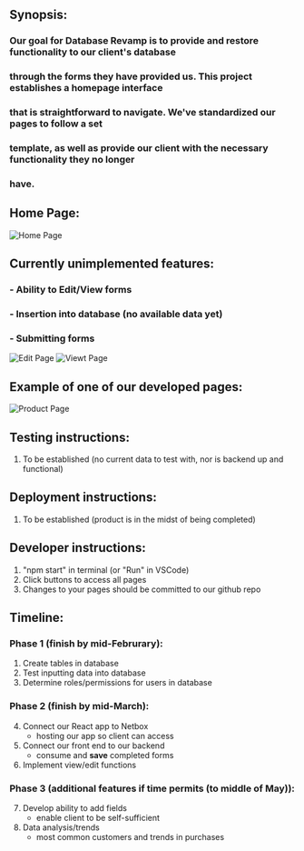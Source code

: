 ## **Synopsis**: 
###   Our goal for Database Revamp is to provide and restore functionality to our client's database
###   through the forms they have provided us. This project establishes a homepage interface
###   that is straightforward to navigate. We've standardized our pages to follow a set
###   template, as well as provide our client with the necessary functionality they no longer
###   have.


## **Home Page**:
![Home Page](/src/homepage.png "Home Page")



## **Currently unimplemented features**:
### - Ability to Edit/View forms
### - Insertion into database (no available data yet)
### - Submitting forms
![Edit Page](/src/unimplementedfeatures.png "Edit")
![Viewt Page](/src/unimplementedfeatures3.png "View")




## **Example of one of our developed pages**:
![Product Page](/src/addproduct.png "Add Product Page")

## **Testing instructions**:
  1. To be established (no current data to test with, nor is backend up and functional)
## **Deployment instructions**:
  1. To be established (product is in the midst of being completed)
## **Developer instructions**:
 1. "npm start" in terminal (or "Run" in VSCode)
 2. Click buttons to access all pages
 3. Changes to your pages should be committed to our github repo
## **Timeline**:
### Phase 1 (finish by mid-Februrary):
 1. Create tables in database
 2. Test inputting data into database
 3. Determine roles/permissions for users in database
### Phase 2 (finish by mid-March):
 4. Connect our React app to Netbox
    - hosting our app so client can access
 5. Connect our front end to our backend 
    - consume and **save** completed forms
 6. Implement view/edit functions
 ### Phase 3 (additional features if time permits (to middle of May)):
 7. Develop ability to add fields
    - enable client to be self-sufficient
 8. Data analysis/trends
    - most common customers and trends in purchases

